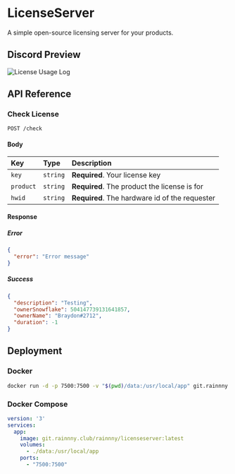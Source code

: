 # LicenseServer

A simple open-source licensing server for your products.

## Discord Preview

![License Usage Log](https://cdn.rainnny.club/SagsCD0I.png)

## API Reference

### Check License

```http
POST /check
```

#### Body

| Key       | Type     | Description                                    |
|:----------|:---------|:-----------------------------------------------|
| `key`     | `string` | **Required**. Your license key                 |
| `product` | `string` | **Required**. The product the license is for   |
| `hwid`    | `string` | **Required**. The hardware id of the requester |

#### Response

##### Error

```json
{
  "error": "Error message"
}
```

##### Success

```json
{
  "description": "Testing",
  "ownerSnowflake": 504147739131641857,
  "ownerName": "Braydon#2712",
  "duration": -1
}
```

## Deployment

### Docker

```bash
docker run -d -p 7500:7500 -v "$(pwd)/data:/usr/local/app" git.rainnny.club/rainnny/licenseserver:latest  
```

### Docker Compose

```yml
version: '3'
services:
  app:
    image: git.rainnny.club/rainnny/licenseserver:latest
    volumes:
      - ./data:/usr/local/app
    ports:
      - "7500:7500"
```